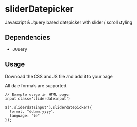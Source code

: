 # sliderDatepicker
Javascript &amp; Jquery based datepicker with slider / scroll styling

## Dependencies
* JQuery

## Usage
Download the CSS and JS file and add it to your page

All date formats are supported.

````
// Example usage in HTML page:
input(class='sliderdateinput')

$('.sliderdateinput').sliderdatepicker({
  format: "dd.mm.yyyy",
  language: "de"
});
````
